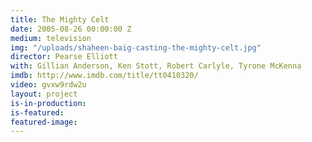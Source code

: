 ```yaml
---
title: The Mighty Celt
date: 2005-08-26 00:00:00 Z
medium: television
img: "/uploads/shaheen-baig-casting-the-mighty-celt.jpg"
director: Pearse Elliott
with: Gillian Anderson, Ken Stott, Robert Carlyle, Tyrone McKenna
imdb: http://www.imdb.com/title/tt0410320/
video: gvxw9rdw2u
layout: project
is-in-production:
is-featured:
featured-image: 
---
```


